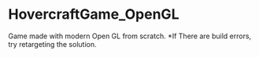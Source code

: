 # HovercraftGame_OpenGL
Game made with modern Open GL from scratch.
*If There are build errors, try retargeting the solution.

